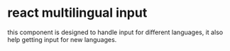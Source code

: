 # react multilingual input

this component is designed to handle input for different languages, it also help getting input for new languages.
